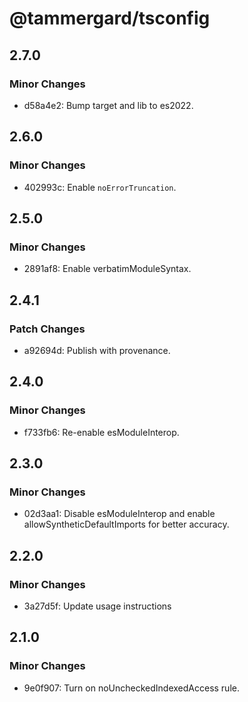 # @tammergard/tsconfig

## 2.7.0

### Minor Changes

- d58a4e2: Bump target and lib to es2022.

## 2.6.0

### Minor Changes

- 402993c: Enable `noErrorTruncation`.

## 2.5.0

### Minor Changes

- 2891af8: Enable verbatimModuleSyntax.

## 2.4.1

### Patch Changes

- a92694d: Publish with provenance.

## 2.4.0

### Minor Changes

- f733fb6: Re-enable esModuleInterop.

## 2.3.0

### Minor Changes

- 02d3aa1: Disable esModuleInterop and enable allowSyntheticDefaultImports for better accuracy.

## 2.2.0

### Minor Changes

- 3a27d5f: Update usage instructions

## 2.1.0

### Minor Changes

- 9e0f907: Turn on noUncheckedIndexedAccess rule.
